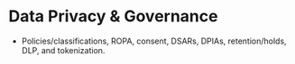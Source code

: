 # Data Privacy & Governance
- Policies/classifications, ROPA, consent, DSARs, DPIAs, retention/holds, DLP, and tokenization.
